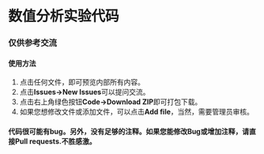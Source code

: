 # 数值分析实验代码
### 仅供参考**交流**
#### 使用方法
1. 点击任何文件，即可预览内部所有内容。
2. 点击**Issues->New Issues**可以提问交流。
3. 点击右上角绿色按钮**Code->Download ZIP**即可打包下载。
4. 如果您想修改文件或添加文件，可以点击**Add file**，当然，需要管理员审核。
#### 代码很可能有bug。另外，没有足够的注释。如果您能修改Bug或增加注释，请直接Pull requests.不胜感激。
